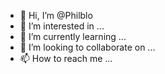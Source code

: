 - 👋 Hi, I’m @Philblo
- 👀 I’m interested in ...
- 🌱 I’m currently learning ...
- 💞️ I’m looking to collaborate on ...
- 📫 How to reach me ...

<!---
Philblo/Philblo is a ✨ special ✨ repository because its `README.md` (this file) appears on your GitHub profile.
You can click the Preview link to take a look at your changes.
--->
